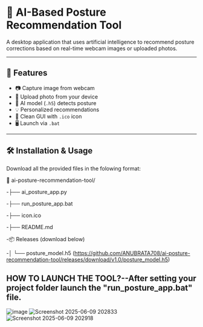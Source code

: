 # 🤖 AI-Based Posture Recommendation Tool

A desktop application that uses artificial intelligence to recommend posture corrections based on real-time webcam images or uploaded photos.

---

## 📌 Features

- 📷 Capture image from webcam
- 📁 Upload photo from your device
- 🧠 AI model (`.h5`) detects posture
- 💡 Personalized recommendations
- 🎨 Clean GUI with `.ico` icon
- 🖥️ Launch via `.bat` 

---

## 🛠️ Installation & Usage
Download all the provided files in the folowing format:

📁 ai-posture-recommendation-tool/

-├── ai_posture_app.py

-├── run_posture_app.bat

-├── icon.ico

-├── README.md

-📦 Releases (download below)

-│ └── posture_model.h5 (https://github.com/ANUBRATA708/ai-posture-recommendation-tool/releases/download/v1.0/posture_model.h5)

## HOW TO LAUNCH THE TOOL?--After setting your project folder launch the "run_posture_app.bat" file.


  ![image](https://github.com/user-attachments/assets/c148646c-aac0-4d6d-bda0-96dbc68baca0)
  ![Screenshot 2025-06-09 202833](https://github.com/user-attachments/assets/2583ed97-b079-47a3-8d23-ee12eef3511e)
  ![Screenshot 2025-06-09 202918](https://github.com/user-attachments/assets/8a9e75ab-ed75-4600-b583-26e7555aabf0)









